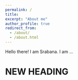 ```yaml
---
permalink: /
title: 
excerpt: "About me"
author_profile: true
redirect_from: 
  - /about/
  - /about.html
---
```


Hello there! I am Srabana. I am ...

# NEW HEADING
